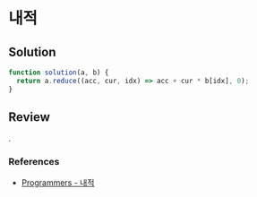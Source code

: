 # 내적

## Solution

```js
function solution(a, b) {
  return a.reduce((acc, cur, idx) => acc + cur * b[idx], 0);
}
```

## Review

.

### References

- [Programmers - 내적](https://school.programmers.co.kr/learn/courses/30/lessons/70128)
